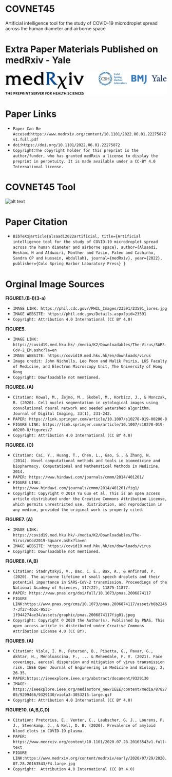 # COVNET45
Artificial intelligence tool for the study of COVID-19 microdroplet spread across the human diameter and airborne space

Extra Paper Materials Published on medRxiv - Yale
=========================
![alt text](https://github.com/HeshamAlsaadi/COVNET45/blob/main/Research%20Images/medrxiv_internal_logo.png)

Paper Links
=========================
* `Paper Can Be Accesed`:`https://www.medrxiv.org/content/10.1101/2022.06.01.22275872v1.full.pdf`
* `doi`:`https://doi.org/10.1101/2022.06.01.22275872`
* `Copyright`:`The copyright holder for this preprint is the author/funder, who has granted medRxiv a license to display the preprint in perpetuity. It is made available under a CC-BY 4.0 International license.`

COVNET45 Tool
=========================
![alt text](https://github.com/HeshamAlsaadi/COVNET45/blob/main/Research%20Images/Fig11.png)

Paper Citation
=========================
* `BibTeX`:`@article{alsaadi2022artificial,
  title={Artificial intelligence tool for the study of COVID-19 microdroplet spread across the human diameter and airborne space},
  author={Alsaadi, Heshami H and Aldwairi, Monther and Yasin, Faten and Cachinho, Sandra CP and Hussein, Abdullah},
  journal={medRxiv},
  year={2022},
  publisher={Cold Spring Harbor Laboratory Press}
}`


Orginal Image Sources
=========================

**FIGURE1.(B-I)(3-a)**
* `IMAGE LINK: https://phil.cdc.gov//PHIL_Images/23591/23591_lores.jpg` 
* `IMAGE WEBSITE: https://phil.cdc.gov/Details.aspx?pid=23591`
* `Copyright: Attribution 4.0 International (CC BY 4.0)` 

**FIGURE5.** 
* `IMAGE LINK: https://covid19.med.hku.hk/-/media/K2/Downloadables/The-Virus/SARS-CoV-2_EM.ashx?la=en` 
* `IMAGE WEBSITE: https://covid19.med.hku.hk/en/downloads/virus` 
* `Image credit: John Nicholls, Leo Poon and Malik Peiris, LKS Faculty of Medicine, and Electron Microscopy Unit, The University of Hong Kong` 
* `Copyright: Downloadable not mentioned.` 

**FIGURE6. (A)** 
* `Citation: Kowal, M., Żejmo, M., Skobel, M., Korbicz, J., & Monczak, R. (2020). Cell nuclei segmentation in cytological images using convolutional neural network and seeded watershed algorithm. Journal of Digital Imaging, 33(1), 231-242.`
* `PAPER: https://link.springer.com/article/10.1007/s10278-019-00200-8` 
* `FIGURE LINK: https://link.springer.com/article/10.1007/s10278-019-00200-8/figures/7` 
* `Copyright: Attribution 4.0 International (CC BY 4.0)` 

**FIGURE6. (C)**   
* `Citation: Cai, Y., Huang, T., Chen, L., Gao, S., & Zhang, N. (2014). Novel computational methods and tools in biomedicine and biopharmacy. Computational and Mathematical Methods in Medicine, 2014.`
* `PAPER: https://www.hindawi.com/journals/cmmm/2014/401201/` 
* `FIGURE LINK: https://www.hindawi.com/journals/cmmm/2014/401201/fig1/` 
* `Copyright: Copyright © 2014 Yu Guo et al. This is an open access article distributed under the Creative Commons Attribution License, which permits unrestricted use, distribution, and reproduction in any medium, provided the original work is properly cited.` 

**FIGURE7. (A)** 
* `IMAGE LINK: https://covid19.med.hku.hk/-/media/K2/Downloadables/The-Virus/nCoV2019-Square.ashx?la=en` 
* `IMAGE WEBSITE: https://covid19.med.hku.hk/en/downloads/virus` 
* `Copyright: Downloadable not mentioned.` 

**FIGURE8. (A,B)** 
* `Citation: Stadnytskyi, V., Bax, C. E., Bax, A., & Anfinrud, P. (2020). The airborne lifetime of small speech droplets and their potential importance in SARS-CoV-2 transmission. Proceedings of the National Academy of Sciences, 117(22), 11875-11877.`
* `PAPER: https://www.pnas.org/doi/full/10.1073/pnas.2006874117` 
* `FIGURE LINK:https://www.pnas.org/cms/10.1073/pnas.2006874117/asset/b6b22467-3f27-4b2c-953c-1f944274ae34/assets/graphic/pnas.2006874117fig01.jpeg` 
* `Copyright: Copyright © 2020 the Author(s). Published by PNAS. This open access article is distributed under Creative Commons Attribution License 4.0 (CC BY).` 


**FIGURE9. (A)** 
* `Citation: Viola, I. M., Peterson, B., Pisetta, G., Pavar, G., Akhtar, H., Menoloascina, F., ... & Mehendale, F. V. (2021). Face coverings, aerosol dispersion and mitigation of virus transmission risk. IEEE Open Journal of Engineering in Medicine and Biology, 2, 26-35.`
* `PAPER:https://ieeexplore.ieee.org/abstract/document/9329130` 
* `IMAGE: https://ieeexplore.ieee.org/mediastore_new/IEEE/content/media/8782705/9299466/9329130/viola3-3053215-large.gif` 
* `Copyright: Attribution 4.0 International (CC BY 4.0)` 


**FIGURE10. (A,B,C,D)** 
* `Citation: Pretorius, E., Venter, C., Laubscher, G. J., Lourens, P. J., Steenkamp, J., & Kell, D. B. (2020). Prevalence of amyloid blood clots in COVID-19 plasma.` 
* `PAPER: https://www.medrxiv.org/content/10.1101/2020.07.28.20163543v1.full-text` 
* `FIGURE LINK:https://www.medrxiv.org/content/medrxiv/early/2020/07/29/2020.07.28.20163543/F4.large.jpg` 
* `Copyright:  Attribution 4.0 International (CC BY 4.0)` 
